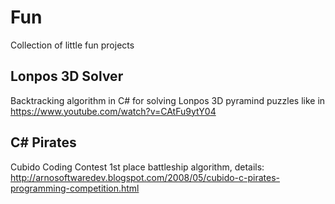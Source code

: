 # Fun
Collection of little fun projects

## Lonpos 3D Solver
Backtracking algorithm in C# for solving Lonpos 3D pyramind puzzles like in https://www.youtube.com/watch?v=CAtFu9ytY04

## C# Pirates
Cubido Coding Contest 1st place battleship algorithm, details: http://arnosoftwaredev.blogspot.com/2008/05/cubido-c-pirates-programming-competition.html
